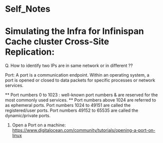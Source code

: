 # Self_Notes

# Simulating the Infra for Infinispan Cache cluster Cross-Site Replication: 

  Q. How to identify two IPs are in same network or in different ??

  Port: A port is a communication endpoint. Within an operating system, a port is opened or closed to data packets for specific processes or network services.

** Port numbers 0 to 1023 : well-known port numbers & are reserved for the most commonly used services.
** Port numbers above 1024 are referred to as ephemeral ports.
     Port numbers 1024 to 49151 are called the registered/user ports.
     Port numbers 49152 to 65535 are called the dynamic/private ports.

  1. Open a Port on a machine:
  https://www.digitalocean.com/community/tutorials/opening-a-port-on-linux
